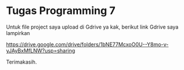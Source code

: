 # Tugas Programming 7
 
Untuk file project saya upload di Gdrive ya kak, berikut link Gdrive saya lampirkan

https://drive.google.com/drive/folders/1bNE77McxoO0U--Y8mo-v-yJAyBxMfLNW?usp=sharing

Terimakasih.
